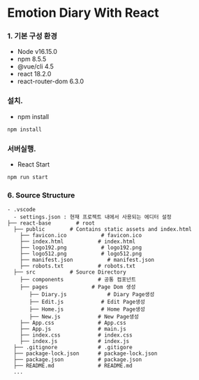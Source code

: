 # Emotion Diary With React 
### 1. 기본 구성 환경 
- Node v16.15.0
- npm 8.5.5
- @vue/cli 4.5
- react 18.2.0
- react-router-dom 6.3.0

### 설치.
- npm install
```sh
npm install
```
### 서버실행.
- React Start
```sh
npm run start
```

### 6. Source Structure
```
- .vscode
  - settings.json : 현재 프로젝트 내에서 사용되는 에디터 설정
├── react-base        # root
  ├── public        # Contains static assets and index.html
    ├── favicon.ico           # favicon.ico
    ├── index.html           # index.html
    ├── logo192.png           # logo192.png
    ├── logo512.png           # logo512.png
    ├── manifest.json           # manifest.json
    ├── robots.txt           # robots.txt
  ├── src           # Source Directory
    ├── components           # 공통 컴포넌트
    ├── pages              # Page Dom 생성
       ├── Diary.js             # Diary Page생성
       ├── Edit.js            # Edit Page생성
       ├── Home.js            # Home Page생성
       ├── New.js            # New Page생성
    ├── App.css              # App.css
    ├── App.js               # main.js
    ├── index.css            # index.css
    ├── index.js             # index.js
  ├── .gitignore             # .gitigore
  ├── package-lock.json      # package-lock.json
  ├── package.json           # package.json
  ├── README.md              # README.md
  ...
  

